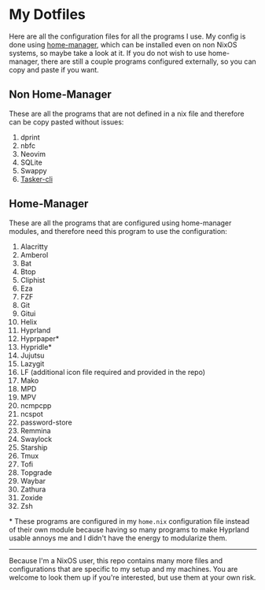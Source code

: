 # My Dotfiles

Here are all the configuration files for all the programs I use. My config is done using [home-manager](https://nix-community.github.io/home-manager/), which can be installed even on non NixOS systems, so maybe take a look at it. If you do not wish to use home-manager, there are still a couple programs configured externally, so you can copy and paste if you want.

## Non Home-Manager

These are all the programs that are not defined in a nix file and therefore can be copy pasted without issues:

1. dprint
2. nbfc
3. Neovim
4. SQLite
5. Swappy
6. [Tasker-cli](https://github.com/DavoReds/tasker)

## Home-Manager

These are all the programs that are configured using home-manager modules, and therefore need this program to use the configuration:

1. Alacritty
2. Amberol
3. Bat
4. Btop
5. Cliphist
6. Eza
7. FZF
8. Git
9. Gitui
10. Helix
11. Hyprland
12. Hyprpaper*
13. Hypridle*
14. Jujutsu
15. Lazygit
16. LF (additional icon file required and provided in the repo)
17. Mako
18. MPD
19. MPV
20. ncmpcpp
21. ncspot
22. password-store
23. Remmina
24. Swaylock
25. Starship
26. Tmux
27. Tofi
28. Topgrade
29. Waybar
30. Zathura
31. Zoxide
32. Zsh

\* These programs are configured in my `home.nix` configuration file instead of their own module because having so many programs to make Hyprland usable annoys me and I didn't have the energy to modularize them.

---

Because I'm a NixOS user, this repo contains many more files and configurations that are specific to my setup and my machines. You are welcome to look them up if you're interested, but use them at your own risk.
